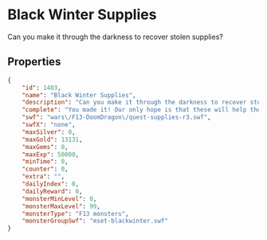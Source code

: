 # Black Winter Supplies

Can you make it through the darkness to recover stolen supplies?

## Properties

```json
{
    "id": 1403,
    "name": "Black Winter Supplies",
    "description": "Can you make it through the darkness to recover stolen supplies?",
    "complete": "You made it! Our only hope is that these will help the citizens survive a little longer...",
    "swf": "wars\/F13-DoomDragon\/quest-supplies-r3.swf",
    "swfX": "none",
    "maxSilver": 0,
    "maxGold": 13131,
    "maxGems": 0,
    "maxExp": 50000,
    "minTime": 0,
    "counter": 0,
    "extra": "",
    "dailyIndex": 0,
    "dailyReward": 0,
    "monsterMinLevel": 0,
    "monsterMaxLevel": 99,
    "monsterType": "F13 monsters",
    "monsterGroupSwf": "mset-blackwinter.swf"
}
```

